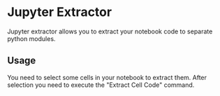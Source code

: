 # Jupyter Extractor
Jupyter extractor allows you to extract your notebook code to separate python modules.

## Usage
You need to select some cells in your notebook to extract them. After selection you need to execute the "Extract Cell Code" command.
